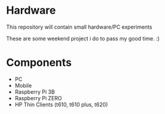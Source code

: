 # Hardware
This repository will contain small hardware/PC experiments

These are some weekend project i do to pass my good time. :) 

# Components
- PC
- Mobile
- Raspberry Pi 3B
- Raspberry Pi ZERO
- HP Thin Clients (t610, t610 plus, t620)


